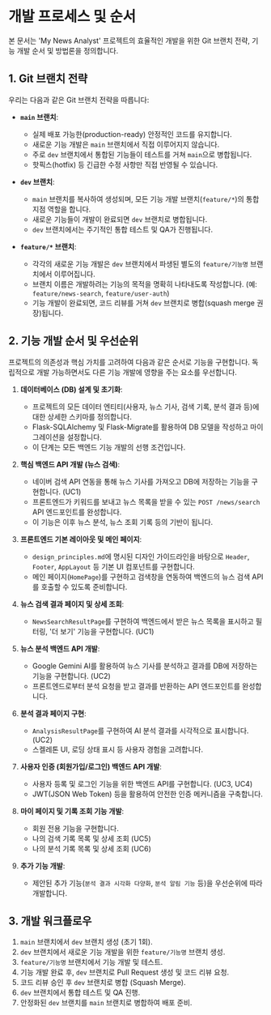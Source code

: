 # 개발 프로세스 및 순서

본 문서는 'My News Analyst' 프로젝트의 효율적인 개발을 위한 Git 브랜치 전략, 기능 개발 순서 및 방법론을 정의합니다.

## 1. Git 브랜치 전략

우리는 다음과 같은 Git 브랜치 전략을 따릅니다:

-   **`main` 브랜치**:

    -   실제 배포 가능한(production-ready) 안정적인 코드를 유지합니다.
    -   새로운 기능 개발은 `main` 브랜치에서 직접 이루어지지 않습니다.
    -   주로 `dev` 브랜치에서 통합된 기능들이 테스트를 거쳐 `main`으로 병합됩니다.
    -   핫픽스(hotfix) 등 긴급한 수정 사항만 직접 반영될 수 있습니다.

-   **`dev` 브랜치**:

    -   `main` 브랜치를 복사하여 생성되며, 모든 기능 개발 브랜치(`feature/*`)의 통합 지점 역할을 합니다.
    -   새로운 기능들이 개발이 완료되면 `dev` 브랜치로 병합됩니다.
    -   `dev` 브랜치에서는 주기적인 통합 테스트 및 QA가 진행됩니다.

-   **`feature/*` 브랜치**:
    -   각각의 새로운 기능 개발은 `dev` 브랜치에서 파생된 별도의 `feature/기능명` 브랜치에서 이루어집니다.
    -   브랜치 이름은 개발하려는 기능의 목적을 명확히 나타내도록 작성합니다. (예: `feature/news-search`, `feature/user-auth`)
    -   기능 개발이 완료되면, 코드 리뷰를 거쳐 `dev` 브랜치로 병합(squash merge 권장)됩니다.

## 2. 기능 개발 순서 및 우선순위

프로젝트의 의존성과 핵심 가치를 고려하여 다음과 같은 순서로 기능을 구현합니다. 독립적으로 개발 가능하면서도 다른 기능 개발에 영향을 주는 요소를 우선합니다.

1.  **데이터베이스 (DB) 설계 및 초기화**:

    -   프로젝트의 모든 데이터 엔티티(사용자, 뉴스 기사, 검색 기록, 분석 결과 등)에 대한 상세한 스키마를 정의합니다.
    -   Flask-SQLAlchemy 및 Flask-Migrate를 활용하여 DB 모델을 작성하고 마이그레이션을 설정합니다.
    -   이 단계는 모든 백엔드 기능 개발의 선행 조건입니다.

2.  **핵심 백엔드 API 개발 (뉴스 검색)**:

    -   네이버 검색 API 연동을 통해 뉴스 기사를 가져오고 DB에 저장하는 기능을 구현합니다. (UC1)
    -   프론트엔드가 키워드를 보내고 뉴스 목록을 받을 수 있는 `POST /news/search` API 엔드포인트를 완성합니다.
    -   이 기능은 이후 뉴스 분석, 뉴스 조회 기록 등의 기반이 됩니다.

3.  **프론트엔드 기본 레이아웃 및 메인 페이지**:

    -   `design_principles.md`에 명시된 디자인 가이드라인을 바탕으로 `Header`, `Footer`, `AppLayout` 등 기본 UI 컴포넌트를 구현합니다.
    -   메인 페이지(`HomePage`)를 구현하고 검색창을 연동하여 백엔드의 뉴스 검색 API를 호출할 수 있도록 준비합니다.

4.  **뉴스 검색 결과 페이지 및 상세 조회**:

    -   `NewsSearchResultPage`를 구현하여 백엔드에서 받은 뉴스 목록을 표시하고 필터링, '더 보기' 기능을 구현합니다. (UC1)

5.  **뉴스 분석 백엔드 API 개발**:

    -   Google Gemini AI를 활용하여 뉴스 기사를 분석하고 결과를 DB에 저장하는 기능을 구현합니다. (UC2)
    -   프론트엔드로부터 분석 요청을 받고 결과를 반환하는 API 엔드포인트를 완성합니다.

6.  **분석 결과 페이지 구현**:

    -   `AnalysisResultPage`를 구현하여 AI 분석 결과를 시각적으로 표시합니다. (UC2)
    -   스켈레톤 UI, 로딩 상태 표시 등 사용자 경험을 고려합니다.

7.  **사용자 인증 (회원가입/로그인) 백엔드 API 개발**:

    -   사용자 등록 및 로그인 기능을 위한 백엔드 API를 구현합니다. (UC3, UC4)
    -   JWT(JSON Web Token) 등을 활용하여 안전한 인증 메커니즘을 구축합니다.

8.  **마이 페이지 및 기록 조회 기능 개발**:

    -   회원 전용 기능을 구현합니다.
    -   나의 검색 기록 목록 및 상세 조회 (UC5)
    -   나의 분석 기록 목록 및 상세 조회 (UC6)

9.  **추가 기능 개발**:
    -   제안된 추가 기능(`분석 결과 시각화 다양화`, `분석 알림 기능` 등)을 우선순위에 따라 개발합니다.

## 3. 개발 워크플로우

1.  `main` 브랜치에서 `dev` 브랜치 생성 (초기 1회).
2.  `dev` 브랜치에서 새로운 기능 개발을 위한 `feature/기능명` 브랜치 생성.
3.  `feature/기능명` 브랜치에서 기능 개발 및 테스트.
4.  기능 개발 완료 후, `dev` 브랜치로 Pull Request 생성 및 코드 리뷰 요청.
5.  코드 리뷰 승인 후 `dev` 브랜치로 병합 (Squash Merge).
6.  `dev` 브랜치에서 통합 테스트 및 QA 진행.
7.  안정화된 `dev` 브랜치를 `main` 브랜치로 병합하여 배포 준비.

